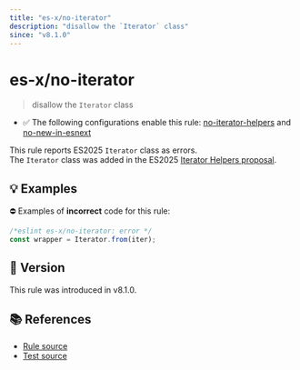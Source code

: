 ```yaml
---
title: "es-x/no-iterator"
description: "disallow the `Iterator` class"
since: "v8.1.0"
---
```


# es-x/no-iterator
> disallow the `Iterator` class

- ✅ The following configurations enable this rule: [no-iterator-helpers] and [no-new-in-esnext]

This rule reports ES2025 `Iterator` class as errors.\
The `Iterator` class was added in the ES2025 [Iterator Helpers proposal](https://github.com/tc39/proposal-iterator-helpers).

## 💡 Examples

⛔ Examples of **incorrect** code for this rule:

<eslint-playground type="bad">

```js
/*eslint es-x/no-iterator: error */
const wrapper = Iterator.from(iter);
```

</eslint-playground>

## 🚀 Version

This rule was introduced in v8.1.0.

## 📚 References

- [Rule source](https://github.com/eslint-community/eslint-plugin-es-x/blob/master/lib/rules/no-iterator.js)
- [Test source](https://github.com/eslint-community/eslint-plugin-es-x/blob/master/tests/lib/rules/no-iterator.js)

[no-iterator-helpers]: ../configs/index.md#no-iterator-helpers
[no-new-in-esnext]: ../configs/index.md#no-new-in-esnext
